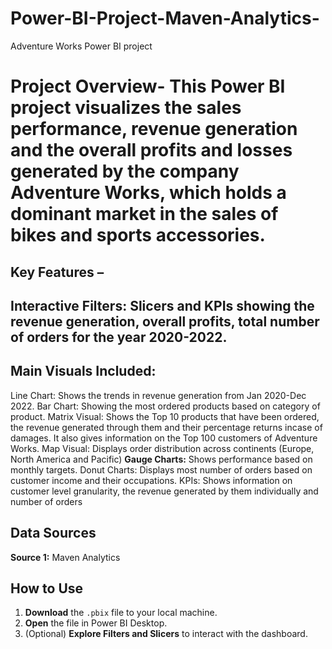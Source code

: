 # Power-BI-Project-Maven-Analytics-
Adventure Works Power BI project 
# Project Overview- This Power BI project visualizes the sales performance, revenue generation and the overall profits and losses generated by the company Adventure Works, which holds a dominant market in the sales of bikes and sports accessories. 

## Key Features – 

## Interactive Filters: Slicers and KPIs showing the revenue generation, overall profits, total number of orders for the year 2020-2022. 

## Main Visuals Included: 
Line Chart: Shows the trends in revenue generation from Jan 2020-Dec 2022. 
Bar Chart: Showing the most ordered products based on category of product. 
Matrix Visual: Shows the Top 10 products that have been ordered, the revenue generated through them and their percentage returns incase of damages. It also gives information on the Top 100 customers of Adventure Works. 
Map Visual: Displays order distribution across continents (Europe, North America and Pacific) **Gauge Charts:** Shows performance based on monthly targets. 
Donut Charts: Displays most number of orders based on customer income and their occupations. 
KPIs: Shows information on customer level granularity, the revenue generated by them individually and number of orders 

## Data Sources 
**Source 1:** Maven Analytics 

## How to Use 
1. **Download** the `.pbix` file to your local machine. 
2. **Open** the file in Power BI Desktop. 
3. (Optional) **Explore Filters and Slicers** to interact with the dashboard.
